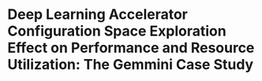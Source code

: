 # Deep Learning Accelerator Configuration  Space Exploration Effect on Performance and Resource Utilization: The Gemmini Case Study
 
